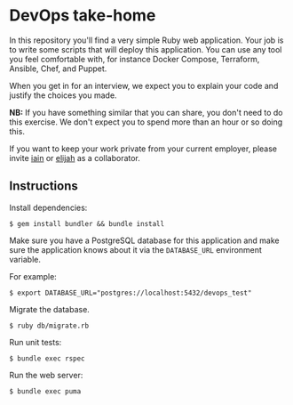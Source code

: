 # DevOps take-home

In this repository you'll find a very simple Ruby web application. Your job is
to write some scripts that will deploy this application. You can use any tool
you feel comfortable with, for instance Docker Compose, Terraform, Ansible,
Chef, and Puppet.

When you get in for an interview, we expect you to explain your code and
justify the choices you made.

**NB:** If you have something similar that you can share, you don't need to do this
exercise. We don't expect you to spend more than an hour or so doing this.

If you want to keep your work private from your current employer, please invite
[iain](https://github.com/iain) or [elijah](https://github.com/Elmuch) as a
collaborator.

## Instructions

Install dependencies:

```
$ gem install bundler && bundle install
```

Make sure you have a PostgreSQL database for this application and make sure the
application knows about it via the `DATABASE_URL` environment variable.

For example:

```
$ export DATABASE_URL="postgres://localhost:5432/devops_test"
```

Migrate the database.

```
$ ruby db/migrate.rb
```

Run unit tests:

```
$ bundle exec rspec
```

Run the web server:

```
$ bundle exec puma
```
